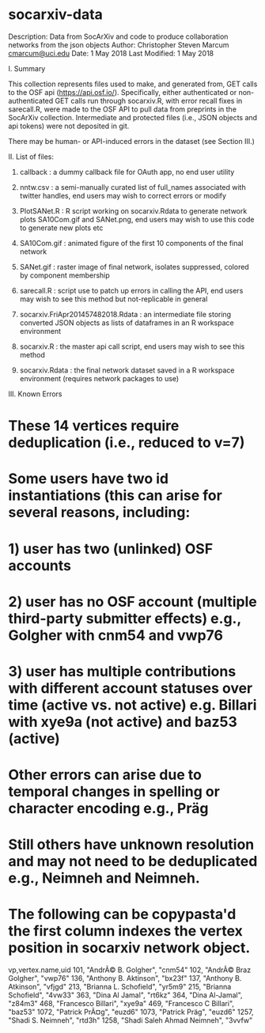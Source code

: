 # socarxiv-data
Description: Data from SocArXiv and code to produce collaboration networks from the json objects
Author: Christopher Steven Marcum <cmarcum@uci.edu>
Date: 1 May 2018
Last Modified: 1 May 2018

I. Summary 

This collection represents files used to make, and generated from, GET calls to the OSF api (https://api.osf.io/). Specifically, either authenticated or non-authenticated GET calls run through socarxiv.R, with error recall fixes in sarecall.R, were made to the OSF API to pull data from preprints in the SocArXiv collection. Intermediate and protected files (i.e., JSON objects and api tokens) were not deposited in git.

There may be human- or API-induced errors in the dataset (see Section III.)

II. List of files:

1. callback : a dummy callback file for OAuth app, no end user utility

2. nntw.csv : a semi-manually curated list of full_names associated with twitter handles, end users may wish to correct errors or modify

3. PlotSANet.R : R script working on socarxiv.Rdata to generate network plots SA10Com.gif and SANet.png, end users may wish to use this code to generate new plots etc

4. SA10Com.gif : animated figure of the first 10 components of the final network

5. SANet.gif : raster image of final network, isolates suppressed, colored by component membership

6. sarecall.R : script use to patch up errors in calling the API, end users may wish to see this method but not-replicable in general

7. socarxiv.FriApr201457482018.Rdata : an intermediate file storing converted JSON objects as lists of dataframes in an R workspace environment

8. socarxiv.R : the master api call script,  end users may wish to see this method

9. socarxiv.Rdata : the final network dataset saved in a R workspace environment (requires network packages to use)

III. Known Errors

# These 14 vertices require deduplication (i.e., reduced to v=7)
# Some users have two id instantiations (this can arise for several reasons, including:
# 1) user has two (unlinked) OSF accounts
# 2) user has no OSF account (multiple third-party submitter effects) e.g., Golgher  with cnm54 and vwp76
# 3) user has multiple contributions with different account statuses over time (active vs. not active) e.g. Billari with xye9a (not active) and baz53 (active)
#
# Other errors can arise due to temporal changes in spelling or character encoding e.g., Präg
# Still others have unknown resolution and may not need to be deduplicated e.g., Neimneh and Neimneh.
# The following can be copypasta'd the first column indexes the vertex position in socarxiv network object.

vp,vertex.name,uid
101, "AndrÃ© B. Golgher",                          "cnm54"
102, "AndrÃ© Braz Golgher",                        "vwp76"
136, "Anthony B. Aktinson",                        "bx23f"
137, "Anthony B. Atkinson",                        "vfjgd"
213, "Brianna L. Schofield",                       "yr5m9"
215, "Brianna Schofield",                          "4vw33"
363, "Dina Al Jamal",                              "rt6kz"
364, "Dina Al-Jamal",                              "z84m3"
468, "Francesco Billari",                          "xye9a"
469, "Francesco C Billari",                        "baz53"
1072, "Patrick PrÃ¤g",                              "euzd6"
1073, "Patrick Präg",                               "euzd6"
1257, "Shadi S. Neimneh",                           "rtd3h"
1258, "Shadi Saleh Ahmad Neimneh",                  "3vvfw"
